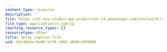 ```yaml
---
content_type: resource
description: ''
file: https://ol-ocw-studio-app-production.s3.amazonaws.com/courses/6-832-underactuated-robotics-spring-2009/b5c48e6aba06bc76a962a646ce594005_7LLUz7A1--Q.srt
file_type: application/x-subrip
learning_resource_types: []
resourcetype: Other
title: 3play caption file
uid: b5c48e6a-ba06-bc76-a962-a646ce594005
---
```

